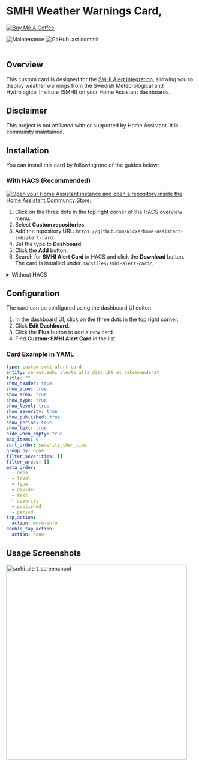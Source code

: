 # SMHI Weather Warnings Card,

<a href="https://buymeacoffee.com/niklasv" target="_blank"><img src="https://www.buymeacoffee.com/assets/img/custom_images/orange_img.png" alt="Buy Me A Coffee" style="height: auto !important;width: auto !important;" ></a>

<img alt="Maintenance" src="https://img.shields.io/maintenance/yes/2025"> <img alt="GitHub last commit" src="https://img.shields.io/github/last-commit/Nicxe/home-assistant-smhialert-card"><br><br>

## Overview
This custom card is designed for the [SMHI Alert integration](https://github.com/Nicxe/home-assistant-smhialert), allowing you to display weather warnings from the Swedish Meteorological and Hydrological Institute (SMHI) on your Home Assistant dashboards.

## Disclaimer
This project is not affiliated with or supported by Home Assistant. It is community maintained.


## Installation

You can install this card by following one of the guides below:

### With HACS (Recommended)

[![Open your Home Assistant instance and open a repository inside the Home Assistant Community Store.](https://my.home-assistant.io/badges/hacs_repository.svg)](https://my.home-assistant.io/redirect/hacs_repository/?owner=Nicxe&repository=home-assistant-smhialert-card&category=plugin)


1. Click on the three dots in the top right corner of the HACS overview menu.
2. Select **Custom repositories**.
3. Add the repository URL: `https://github.com/Nicxe/home-assistant-smhialert-card`.
4. Set the type to **Dashboard**.
5. Click the **Add** button.
6. Search for **SMHI Alert Card** in HACS and click the **Download** button. The card is installed under `hacsfiles/smhi-alert-card/`.

<details>
<summary>Without HACS</summary>



1. Download `smhi-alert-card.js` and the SVG icons from the [latest release](https://github.com/Nicxe/home-assistant-smhialert-card/releases).
2. Copy these files into your `config/www` directory, e.g. `config/www/smhi-alert-card/`.
3. Add a reference to `smhi-alert-card.js` in your dashboard. There are two ways to do this:
    - **Using the UI:** Go to _Settings_ → _Dashboards_ → _More Options_ → _Resources_ → _Add Resource_. Set the URL as `/local/smhi-alert-card/smhi-alert-card.js` and set the _Resource type_ to `JavaScript Module`.
      **Note:** If you do not see the Resources menu, you need to enable _Advanced Mode_ in your _User Profile_.
    - **Using YAML:** Add the following code to the `lovelace` section of your configuration:
        ```yaml
        resources:
          - url: /local/smhi-alert-card/smhi-alert-card.js
            type: module
        ```

</details>
    
## Configuration

The card can be configured using the dashboard UI editor:

1. In the dashboard UI, click on the three dots in the top right corner.
2. Click **Edit Dashboard**.
3. Click the **Plus** button to add a new card.
4. Find **Custom: SMHI Alert Card** in the list.

### Card Example in YAML

```yaml
type: custom:smhi-alert-card
entity: sensor.smhi_alerts_alla_distrikt_ej_rekommenderat
title: ""
show_header: true
show_icon: true
show_area: true
show_type: true
show_level: true
show_severity: true
show_published: true
show_period: true
show_text: true
hide_when_empty: true
max_items: 0
sort_order: severity_then_time
group_by: none
filter_severities: []
filter_areas: []
meta_order:
  - area
  - level
  - type
  - divider
  - text
  - severity
  - published
  - period
tap_action:
  action: more-info
double_tap_action:
  action: none

```

## Usage Screenshots

<img width="482" height="520" alt="smhi_alert_screenshoot" src="https://github.com/user-attachments/assets/43aa66b1-1895-41b9-b919-f667154f140f" />

